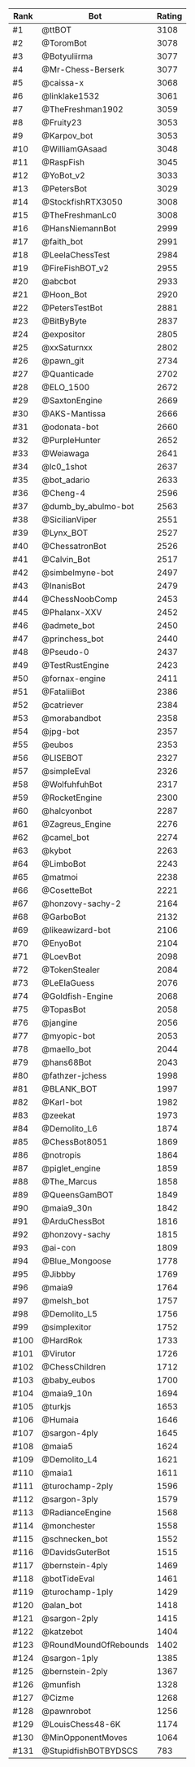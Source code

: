 Rank|Bot|Rating
---|---|---
#1|@ttBOT|3108
#2|@ToromBot|3078
#3|@Botyuliirma|3077
#4|@Mr-Chess-Berserk|3077
#5|@caissa-x|3068
#6|@linklake1532|3061
#7|@TheFreshman1902|3059
#8|@Fruity23|3053
#9|@Karpov_bot|3053
#10|@WilliamGAsaad|3048
#11|@RaspFish|3045
#12|@YoBot_v2|3033
#13|@PetersBot|3029
#14|@StockfishRTX3050|3008
#15|@TheFreshmanLc0|3008
#16|@HansNiemannBot|2999
#17|@faith_bot|2991
#18|@LeelaChessTest|2984
#19|@FireFishBOT_v2|2955
#20|@abcbot|2933
#21|@Hoon_Bot|2920
#22|@PetersTestBot|2881
#23|@BitByByte|2837
#24|@expositor|2805
#25|@xxSaturnxx|2802
#26|@pawn_git|2734
#27|@Quanticade|2702
#28|@ELO_1500|2672
#29|@SaxtonEngine|2669
#30|@AKS-Mantissa|2666
#31|@odonata-bot|2660
#32|@PurpleHunter|2652
#33|@Weiawaga|2641
#34|@lc0_1shot|2637
#35|@bot_adario|2633
#36|@Cheng-4|2596
#37|@dumb_by_abulmo-bot|2563
#38|@SicilianViper|2551
#39|@Lynx_BOT|2527
#40|@ChessatronBot|2526
#41|@Calvin_Bot|2517
#42|@simbelmyne-bot|2497
#43|@InanisBot|2479
#44|@ChessNoobComp|2453
#45|@Phalanx-XXV|2452
#46|@admete_bot|2450
#47|@princhess_bot|2440
#48|@Pseudo-0|2437
#49|@TestRustEngine|2423
#50|@fornax-engine|2411
#51|@FataliiBot|2386
#52|@catriever|2384
#53|@morabandbot|2358
#54|@jpg-bot|2357
#55|@eubos|2353
#56|@LISEBOT|2327
#57|@simpleEval|2326
#58|@WolfuhfuhBot|2317
#59|@RocketEngine|2300
#60|@halcyonbot|2287
#61|@Zagreus_Engine|2276
#62|@camel_bot|2274
#63|@kybot|2263
#64|@LimboBot|2243
#65|@matmoi|2238
#66|@CosetteBot|2221
#67|@honzovy-sachy-2|2164
#68|@GarboBot|2132
#69|@likeawizard-bot|2106
#70|@EnyoBot|2104
#71|@LoevBot|2098
#72|@TokenStealer|2084
#73|@LeElaGuess|2076
#74|@Goldfish-Engine|2068
#75|@TopasBot|2058
#76|@jangine|2056
#77|@myopic-bot|2053
#78|@maello_bot|2044
#79|@hans68Bot|2043
#80|@fathzer-jchess|1998
#81|@BLANK_BOT|1997
#82|@Karl-bot|1982
#83|@zeekat|1973
#84|@Demolito_L6|1874
#85|@ChessBot8051|1869
#86|@notropis|1864
#87|@piglet_engine|1859
#88|@The_Marcus|1858
#89|@QueensGamBOT|1849
#90|@maia9_30n|1842
#91|@ArduChessBot|1816
#92|@honzovy-sachy|1815
#93|@ai-con|1809
#94|@Blue_Mongoose|1778
#95|@Jibbby|1769
#96|@maia9|1764
#97|@melsh_bot|1757
#98|@Demolito_L5|1756
#99|@simplexitor|1752
#100|@HardRok|1733
#101|@Virutor|1726
#102|@ChessChildren|1712
#103|@baby_eubos|1700
#104|@maia9_10n|1694
#105|@turkjs|1653
#106|@Humaia|1646
#107|@sargon-4ply|1645
#108|@maia5|1624
#109|@Demolito_L4|1621
#110|@maia1|1611
#111|@turochamp-2ply|1596
#112|@sargon-3ply|1579
#113|@RadianceEngine|1568
#114|@monchester|1558
#115|@schnecken_bot|1552
#116|@DavidsGuterBot|1515
#117|@bernstein-4ply|1469
#118|@botTideEval|1461
#119|@turochamp-1ply|1429
#120|@alan_bot|1418
#121|@sargon-2ply|1415
#122|@katzebot|1404
#123|@RoundMoundOfRebounds|1402
#124|@sargon-1ply|1385
#125|@bernstein-2ply|1367
#126|@munfish|1328
#127|@Cizme|1268
#128|@pawnrobot|1256
#129|@LouisChess48-6K|1174
#130|@MinOpponentMoves|1064
#131|@StupidfishBOTBYDSCS|783

